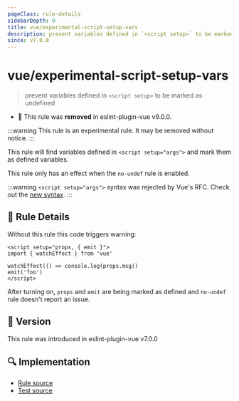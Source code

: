 ```yaml
---
pageClass: rule-details
sidebarDepth: 0
title: vue/experimental-script-setup-vars
description: prevent variables defined in `<script setup>` to be marked as undefined
since: v7.0.0
---
```

# vue/experimental-script-setup-vars

> prevent variables defined in `<script setup>` to be marked as undefined

- :no_entry_sign: This rule was **removed** in eslint-plugin-vue v9.0.0.

:::warning
This rule is an experimental rule. It may be removed without notice.
:::

This rule will find variables defined in `<script setup="args">` and mark them as defined variables.

This rule only has an effect when the `no-undef` rule is enabled.

:::warning
`<script setup="args">` syntax was rejected by Vue's RFC. Check out the [new syntax](https://github.com/vuejs/rfcs/blob/master/active-rfcs/0040-script-setup.md).
:::

## :book: Rule Details

Without this rule this code triggers warning:

<eslint-code-block :rules="{'no-undef': ['error'], 'vue/experimental-script-setup-vars': ['error']}">

```vue
<script setup="props, { emit }">
import { watchEffect } from 'vue'

watchEffect(() => console.log(props.msg))
emit('foo')
</script>
```

</eslint-code-block>

After turning on, `props` and `emit` are being marked as defined and `no-undef` rule doesn't report an issue.

## :rocket: Version

This rule was introduced in eslint-plugin-vue v7.0.0

## :mag: Implementation

- [Rule source](https://github.com/vuejs/eslint-plugin-vue/blob/master/lib/rules/experimental-script-setup-vars.js)
- [Test source](https://github.com/vuejs/eslint-plugin-vue/blob/master/tests/lib/rules/experimental-script-setup-vars.js)
